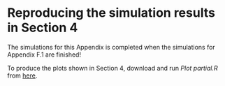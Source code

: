 # Reproducing the simulation results in Section 4
The simulations for this Appendix is completed when the simulations for Appendix F.1 are finished!
   
To produce the plots shown in Section 4, download and run *Plot partial.R* from [here](https://github.com/ninhtran02/ParFilter/tree/main/Simulation).



